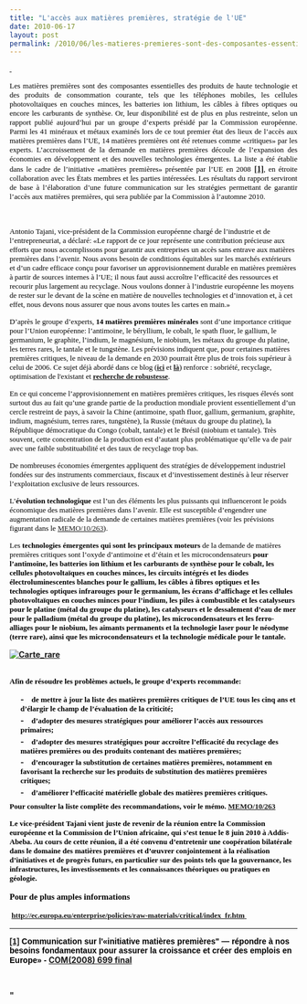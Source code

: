 ```yaml
---
title: "L'accès aux matières premières, stratégie de l'UE"
date: 2010-06-17
layout: post
permalink: /2010/06/les-matieres-premieres-sont-des-composantes-essentielles-des-produits-de-haute-technologie-et-des-produits-de-consommatio.html
---
```


<p><span><span style="color: blue"><a href="http://eur-lex.europa.eu/LexUriServ/LexUriServ.do?uri=COM:2008:0699:FIN:FR:PDF" target="_blank" title="COM(2008) 699 final"><span style="color: #0033cc"><span style="font-family: Times New Roman"> </span></span></a> <p class="4Chapeau" style="text-align: justify;margin: 1em 0px"><a name="Heading7"><span style="font-family: Calibri"><span style="color: #000000;font-size: small">Les matières premières sont des composantes essentielles des produits de haute technologie et des produits de consommation courante, tels que les téléphones mobiles, les cellules photovoltaïques en couches minces, les batteries ion lithium, les câbles à fibres optiques ou encore les carburants de synthèse. Or, leur disponibilité est de plus en plus restreinte, selon un rapport publié aujourd’hui par un groupe d’experts présidé par la Commission européenne. Parmi les 41 minéraux et métaux examinés lors de ce tout premier état des lieux de l’accès aux matières premières dans l’UE, 14 matières premières ont été retenues comme «critiques» par les experts. L’accroissement de la demande en matières premières découle de l’expansion des économies en développement et des nouvelles technologies émergentes. La liste a été établie dans le cadre de l’initiative «matières premières» présentée par l’UE en 2008</span></span></a><span> </span><a href="#_ftn1" name="_ftnref1"><span><span class="MsoFootnoteReference"><span style="font-family: Calibri;font-weight: normal"><span><span class="MsoFootnoteReference"><span><strong>[1]</strong></span></span></span></span></span></span></a><span><span style="font-family: Calibri"><span style="color: #000000"><span style="font-size: small">, en étroite collaboration avec les États membres et les parties intéressées. Les résultats du rapport serviront de base à l’élaboration d’une future communication sur les stratégies permettant de garantir l’accès aux matières premières, qui sera publiée par la Commission à l’automne 2010.</span></span></span></span></p> <span> </span> <p class="5Normal" style="margin: 1em 0px"><span style="font-family: Calibri"><span style="color: #000000"><span style="font-size: small">Antonio Tajani, vice-président de la Commission européenne chargé de l’industrie et de l’entrepreneuriat, a déclaré: «Le rapport de ce jour représente une contribution précieuse aux efforts que nous accomplissons pour garantir aux entreprises un accès sans entrave aux matières premières dans l’avenir. Nous avons besoin de conditions équitables sur les marchés extérieurs et d’un cadre efficace conçu pour favoriser un approvisionnement durable en matières premières à partir de sources internes à l’UE; il nous faut aussi accroître l’efficacité des ressources et recourir plus largement au recyclage. Nous voulons donner à l’industrie européenne les moyens de rester sur le devant de la scène en matière de nouvelles technologies et d’innovation et, à cet effet, nous devons nous assurer que nous avons toutes les cartes en main.»<span style="color: blue"></span></span></span></span></p> <p class="5Normal" style="margin: 1em 0px"><span style="font-family: Calibri"><span style="color: #000000"><span style="font-size: small">D’après le groupe d’experts, <strong>14 matières premières minérales</strong> sont d’une importance critique pour l’Union européenne: l’antimoine, le béryllium, le cobalt, le spath fluor, le gallium, le germanium, le graphite, l’indium, le magnésium, le niobium, les métaux du groupe du platine, les terres rares, le tantale et le tungstène. Les prévisions indiquent que, pour certaines matières premières critiques, le niveau de la demande en 2030 pourrait être plus de trois fois supérieur à celui de 2006. Ce sujet déjà abordé dans ce blog (<strong><a href="/2010/02/les-terres-rares-seront-elles-en-plus-volatiles-.html" target="_blank">ici</a></strong> et <strong><a href="/2010/06/matieres-premieres-grands-changements-et-nouvelles-faiblesses.html" target="_blank">là</a></strong>) renforce : sobriété, recyclage, optimisation de l'existant et <strong><a href="/2009/11/pour-une-mobilite-plus-robuste-aux-crises-a-venir.html" target="_blank">recherche de robustesse</a></strong>.</span></span></span></p> </span></span> </p>  <!--more-->   <p class="5Normal" style="margin: 1em 0px"><span style="color: #000000"><span style="font-size: small"><span style="font-family: Calibri">En ce qui concerne l’approvisionnement en matières premières critiques, les risques élevés sont surtout dus au fait qu’une grande partie de la production mondiale provient essentiellement d’un cercle restreint de pays, à savoir la Chine (antimoine, spath fluor, gallium, germanium, graphite, indium, magnésium, terres rares, tungstène), la Russie (métaux du groupe du platine), la République démocratique du Congo (cobalt, tantale) et le Brésil (niobium et tantale). Très souvent, cette concentration de la production est d’autant plus problématique qu’elle va de pair avec une faible substituabilité et des taux de recyclage trop bas.</span></span></span></p> <p class="5Normal" style="margin: 1em 0px"><span style="font-family: Calibri"><span style="color: #000000"><span style="font-size: small">De nombreuses économies émergentes appliquent des stratégies de développement industriel fondées sur des instruments commerciaux, fiscaux et d’investissement destinés à leur réserver l’exploitation exclusive de leurs ressources.</span></span></span></p> <p class="5Normal" style="margin: 1em 0px"><span style="font-size: small"><span style="font-family: Calibri"><span style="color: #000000">L’<strong>évolution technologique</strong> est l’un des éléments les plus puissants qui influenceront le poids économique des matières premières dans l’avenir. Elle est susceptible d’engendrer une augmentation radicale de la demande de certaines matières premières (voir les prévisions figurant dans le </span></span><span lang="EN-GB" style="font-family: Calibri"><a href="http://europa.eu/rapid/pressReleasesAction.do?reference=MEMO/10/263&format=HTML&aged=0&language=EN&guiLanguage=en"><span lang="FR"><span style="font-family: Times New Roman">MEMO/10/263</span></span></a></span><span style="font-family: Calibri"><span style="color: #000000">).</span></span></span></p> <p class="5Normal" style="margin: 1em 0px"><span style="font-family: Calibri"><span style="font-size: small"><span style="color: #000000">Les <strong>technologies émergentes qui sont les principaux moteurs </strong>de la demande de matières premières critiques sont l’oxyde d’antimoine et d’étain et les microcondensateurs<strong> pour l’<strong>antimoine</strong>, les batteries ion lithium et les carburants de synthèse pour le <strong>cobalt</strong>, les cellules photovoltaïques en couches minces, les circuits intégrés et les diodes électroluminescentes blanches pour le <strong>gallium</strong>,<strong> </strong>les câbles à fibres optiques et les technologies optiques infrarouges pour le<strong> germanium</strong>,<strong> </strong>les écrans d’affichage et les cellules photovoltaïques en couches minces pour l’<strong>indium</strong>,<strong> </strong>les piles à combustible et les catalyseurs pour le <strong>platine </strong>(métal du groupe du platine), les catalyseurs et le dessalement d’eau de mer<strong> </strong>pour le<strong> palladium</strong> (métal du groupe du platine), les microcondensateurs et les ferro-alliages pour le <strong>niobium</strong>, les aimants permanents et la technologie laser<strong> </strong>pour le<strong> néodyme (terre rare)</strong>, ainsi que les microcondensateurs et la technologie médicale pour le <strong>tantale</strong>.</span></span></span></p> <p><span> <p class="4Chapeau" style="text-align: justify;margin: 1em 0px"><a href="/wp-content/uploads/sites/6/old/6a0120a66d2ad4970b013484853e77970c-pi.jpg"><img alt="Carte_rare" border="0" class="asset asset-image at-xid-6a0120a66d2ad4970b013484853e77970c image-full " src="/wp-content/uploads/sites/6/old/6a0120a66d2ad4970b013484853e77970c-800wi.jpg" title="Carte_rare" /></a> <br /><br /></p> </span></p> <p class="5Normal" style="margin: 1em 0px"><span style="font-family: Calibri"><span style="font-size: small"><span style="color: #000000">Afin de résoudre les problèmes actuels, le groupe d’experts recommande:</span></span></span></p> <p class="Tiret1" style="margin: 0pt 0pt 2pt 14.2pt"><span style="color: #000000"><span><span><span style="font-size: small">-</span><span>    </span></span></span><span dir="ltr"><span style="font-family: Calibri"><span style="font-size: small">de mettre à jour la liste des matières premières critiques de l’UE tous les cinq ans et d’élargir le champ de l’évaluation de la criticité;</span></span></span></span></p> <p class="Tiret1" style="margin: 0pt 0pt 2pt 14.2pt"><span style="color: #000000"><span><span><span style="font-size: small">-</span><span>    </span></span></span><span dir="ltr"><span style="font-family: Calibri"><span style="font-size: small">d’adopter des mesures stratégiques pour améliorer l’accès aux ressources primaires;</span></span></span></span></p> <p class="Tiret1" style="margin: 0pt 0pt 2pt 14.2pt"><span style="color: #000000"><span><span><span style="font-size: small">-</span><span>    </span></span></span><span dir="ltr"><span style="font-family: Calibri"><span style="font-size: small">d’adopter des mesures stratégiques pour accroître l’efficacité du recyclage des matières premières ou des produits contenant des matières premières;</span></span></span></span></p> <p class="Tiret1" style="margin: 0pt 0pt 2pt 14.2pt"><span style="color: #000000"><span><span><span style="font-size: small">-</span><span>    </span></span></span><span dir="ltr"><span style="font-family: Calibri"><span style="font-size: small">d’encourager la substitution de certaines matières premières, notamment en favorisant la recherche sur les produits de substitution des matières premières critiques;</span></span></span></span></p> <p class="Tiret1" style="margin: 0pt 0pt 2pt 14.2pt"><span style="color: #000000"><span><span><span style="font-size: small">-</span><span>    </span></span></span><span dir="ltr"><span style="font-family: Calibri"><span style="font-size: small">d’améliorer l’efficacité matérielle globale des matières premières critiques.</span></span></span></span></p> <p class="5Normal" style="margin: 6pt 0px 1em"><span style="font-size: small"><span style="color: #000000"><span style="font-family: Calibri">Pour consulter la liste complète des recommandations, voir le mémo.</span><span style="font-family: Calibri"> </span></span><span lang="EN-GB" style="font-family: Calibri"><a href="http://europa.eu/rapid/pressReleasesAction.do?reference=MEMO/10/263&format=HTML&aged=0&language=EN&guiLanguage=en"><span lang="FR"><span style="font-family: Times New Roman">MEMO/10/263</span></span></a></span><span style="font-family: Calibri"></span></span></p> <p class="5Normal" style="margin: 1em 0px"><span style="font-family: Calibri"><span style="font-size: small"><span style="color: #000000">Le vice-président Tajani vient juste de revenir de la <strong>réunion entre la Commission européenne et la Commission de l’Union africaine</strong>, qui s’est tenue le 8 juin 2010 à Addis-Abeba. Au cours de cette réunion, il a été convenu d’entretenir une coopération bilatérale dans le domaine des matières premières et d’œuvrer conjointement à la réalisation d’initiatives et de progrès futurs, en particulier sur des points tels que la gouvernance, les infrastructures, les investissements et les connaissances théoriques ou pratiques en géologie.</span></span></span></p> <p class="Sous-titre1" style="margin: 12pt 0pt 4pt"><span style="font-family: Calibri;font-size: 11pt"><strong><span style="color: #000000">Pour de plus amples informations</span></strong></span></p> <p class="5Normal" style="margin: 1em 0px"><a name="_Hlt264389739"></a><a name="_Hlt264389738"></a><a name="_Hlt264385431"></a><a name="_Hlt264385430"><span><span><span> </span></span></span></a><a href="http://ec.europa.eu/enterprise/policies/raw-materials/critical/index_fr.htm"><span style="font-size: small"><span><span><span><span><span style="font-family: Calibri">http://ec.europa.eu/enterprise/policies/raw-materials/critical/index_fr.htm</span></span></span></span></span><span><span><span><span> </span></span></span></span></span></a><span> </span><span> </span><span> </span><span> </span><span style="font-family: Calibri;color: blue"></span></p> <div></div> <p><span style="font-size: small"> <hr size="1" /> </span></p> <div id="ftn1"> <p class="MsoFootnoteText" style="margin: 0pt"><a href="#_ftnref1" name="_ftn1"><span class="MsoFootnoteReference"><span lang="EN-GB"><span><span class="MsoFootnoteReference"><span lang="EN-GB"><strong><span style="font-family: Arial">[1]</span></strong></span></span></span></span></span></a><span lang="EN-GB"><span style="font-family: Arial;color: #000000"> </span></span><span><span style="font-family: Arial;color: #000000">Communication sur l'«initiative matières premières" — répondre à nos besoins fondamentaux pour assurer la croissance et créer des emplois en Europe» - </span><span style=""color: blue""><a href=""http://eur-lex.europa.eu/LexUriServ/LexUriServ.do?uri=COM:2008:0699:FIN:FR:PDF"" target=""_blank"" title=""COM(2008) 699 final""><span style=""color: #0033cc""><span style=""font-family: Times New Roman"">COM(2008) 699 final</span></span></a></span></span></p> </div> <p> </p>"